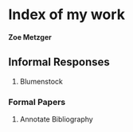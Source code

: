 # Index of my work

#### Zoe Metzger

## Informal Responses
1. Blumenstock

### Formal Papers
1. Annotate Bibliography
